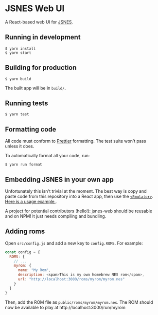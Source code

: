 # JSNES Web UI

A React-based web UI for [JSNES](https://github.com/bfirsh/jsnes).

## Running in development

    $ yarn install
    $ yarn start

## Building for production

    $ yarn build

The built app will be in `build/`.

## Running tests

    $ yarn test

## Formatting code

All code must conform to [Prettier](https://prettier.io/) formatting. The test suite won't pass unless it does.

To automatically format all your code, run:

    $ yarn run format

## Embedding JSNES in your own app

Unfortunately this isn't trivial at the moment. The best way is copy and paste code from this repository into a React app, then use the [`<Emulator>`](https://github.com/bfirsh/jsnes-web/blob/master/src/Emulator.js). [Here is a usage example.](https://github.com/bfirsh/jsnes-web/blob/d3c35eec11986412626cbd08668dbac700e08751/src/RunPage.js#L119-L125).

A project for potential contributors (hello!): jsnes-web should be reusable and on NPM! It just needs compiling and bundling.

## Adding roms

Open `src/config.js` and add a new key to `config.ROMS`. For example:

```javascript
const config = {
  ROMS: {
    // ...
    myrom: {
      name: "My Rom",
      description: <span>This is my own homebrew NES rom</span>,
      url: "http://localhost:3000/roms/myrom/myrom.nes"
    }
  }
}
```

Then, add the ROM file as `public/roms/myrom/myrom.nes`. The ROM should now be available to play at http://localhost:3000/run/myrom
